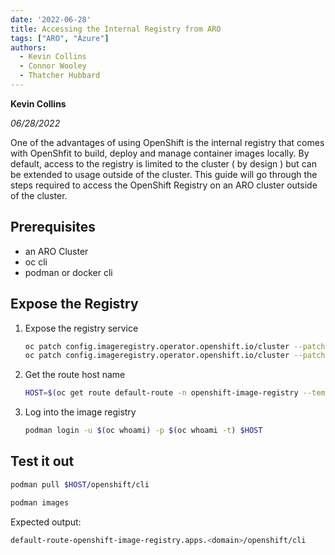 ```yaml
---
date: '2022-06-28'
title: Accessing the Internal Registry from ARO
tags: ["ARO", "Azure"]
authors:
  - Kevin Collins
  - Connor Wooley
  - Thatcher Hubbard
---
```


**Kevin Collins**

*06/28/2022*

One of the advantages of using OpenShift is the internal registry that comes with OpenShfit to build, deploy and manage container images locally.  By default, access to the registry is limited to the cluster ( by design ) but can be extended to usage outside of the cluster.  This guide will go through the steps required to access the OpenShift Registry on an ARO cluster outside of the cluster.

## Prerequisites

* an ARO Cluster
* oc cli
* podman or docker cli

## Expose the Registry
1. Expose the registry service
   ```bash
   oc patch config.imageregistry.operator.openshift.io/cluster --patch='{"spec":{"defaultRoute":true}}' --type=merge
   oc patch config.imageregistry.operator.openshift.io/cluster --patch='[{"op": "add", "path": "/spec/disableRedirect", "value": true}]' --type=json
   ```

1.  Get the route host name
    ```bash
    HOST=$(oc get route default-route -n openshift-image-registry --template='{{ .spec.host }}')
    ```
1. Log into the image registry
   ```bash
   podman login -u $(oc whoami) -p $(oc whoami -t) $HOST
   ```
## Test it out
   ```bash
   podman pull $HOST/openshift/cli

   podman images
   ```

   Expected output:

   ```bash
   default-route-openshift-image-registry.apps.<domain>/openshift/cli                latest      aa85757767cb  3 weeks ago    615 MB
   ```
